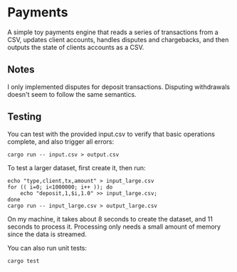 # Payments
A simple toy payments engine that reads a series of transactions from a CSV, updates client accounts, handles disputes and chargebacks, and then outputs the state of clients accounts as a CSV.

## Notes
I only implemented disputes for deposit transactions.  Disputing withdrawals doesn't seem to follow the same semantics.

## Testing
You can test with the provided input.csv to verify that basic operations complete, and also trigger all errors:

```
cargo run -- input.csv > output.csv
```

To test a larger dataset, first create it, then run:

```
echo "type,client,tx,amount" > input_large.csv
for (( i=0; i<1000000; i++ )); do
    echo "deposit,1,$i,1.0" >> input_large.csv;
done
cargo run -- input_large.csv > output_large.csv
```

On my machine, it takes about 8 seconds to create the dataset, and 11 seconds to process it.  Processing only needs a small amount of memory since the data is streamed.

You can also run unit tests:

```
cargo test
```
